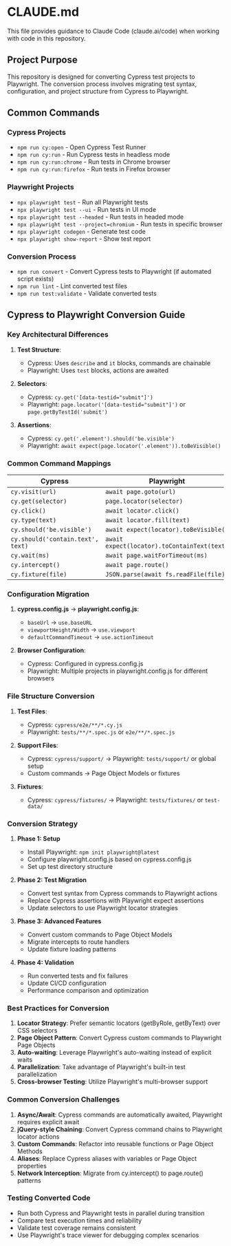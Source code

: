 # CLAUDE.md

This file provides guidance to Claude Code (claude.ai/code) when working with code in this repository.

## Project Purpose

This repository is designed for converting Cypress test projects to Playwright. The conversion process involves migrating test syntax, configuration, and project structure from Cypress to Playwright.

## Common Commands

### Cypress Projects
- `npm run cy:open` - Open Cypress Test Runner
- `npm run cy:run` - Run Cypress tests in headless mode
- `npm run cy:run:chrome` - Run tests in Chrome browser
- `npm run cy:run:firefox` - Run tests in Firefox browser

### Playwright Projects
- `npx playwright test` - Run all Playwright tests
- `npx playwright test --ui` - Run tests in UI mode
- `npx playwright test --headed` - Run tests in headed mode
- `npx playwright test --project=chromium` - Run tests in specific browser
- `npx playwright codegen` - Generate test code
- `npx playwright show-report` - Show test report

### Conversion Process
- `npm run convert` - Convert Cypress tests to Playwright (if automated script exists)
- `npm run lint` - Lint converted test files
- `npm run test:validate` - Validate converted tests

## Cypress to Playwright Conversion Guide

### Key Architectural Differences

1. **Test Structure**:
   - Cypress: Uses `describe` and `it` blocks, commands are chainable
   - Playwright: Uses `test` blocks, actions are awaited

2. **Selectors**:
   - Cypress: `cy.get('[data-testid="submit"]')`
   - Playwright: `page.locator('[data-testid="submit"]')` or `page.getByTestId('submit')`

3. **Assertions**:
   - Cypress: `cy.get('.element').should('be.visible')`
   - Playwright: `await expect(page.locator('.element')).toBeVisible()`

### Common Command Mappings

| Cypress | Playwright |
|---------|------------|
| `cy.visit(url)` | `await page.goto(url)` |
| `cy.get(selector)` | `page.locator(selector)` |
| `cy.click()` | `await locator.click()` |
| `cy.type(text)` | `await locator.fill(text)` |
| `cy.should('be.visible')` | `await expect(locator).toBeVisible()` |
| `cy.should('contain.text', text)` | `await expect(locator).toContainText(text)` |
| `cy.wait(ms)` | `await page.waitForTimeout(ms)` |
| `cy.intercept()` | `await page.route()` |
| `cy.fixture(file)` | `JSON.parse(await fs.readFile(file))` |

### Configuration Migration

1. **cypress.config.js** → **playwright.config.js**:
   - `baseUrl` → `use.baseURL`
   - `viewportHeight/Width` → `use.viewport`
   - `defaultCommandTimeout` → `use.actionTimeout`

2. **Browser Configuration**:
   - Cypress: Configured in cypress.config.js
   - Playwright: Multiple projects in playwright.config.js for different browsers

### File Structure Conversion

1. **Test Files**:
   - Cypress: `cypress/e2e/**/*.cy.js`
   - Playwright: `tests/**/*.spec.js` or `e2e/**/*.spec.js`

2. **Support Files**:
   - Cypress: `cypress/support/` → Playwright: `tests/support/` or global setup
   - Custom commands → Page Object Models or fixtures

3. **Fixtures**:
   - Cypress: `cypress/fixtures/` → Playwright: `tests/fixtures/` or `test-data/`

### Conversion Strategy

1. **Phase 1: Setup**
   - Install Playwright: `npm init playwright@latest`
   - Configure playwright.config.js based on cypress.config.js
   - Set up test directory structure

2. **Phase 2: Test Migration**
   - Convert test syntax from Cypress commands to Playwright actions
   - Replace Cypress assertions with Playwright expect assertions
   - Update selectors to use Playwright locator strategies

3. **Phase 3: Advanced Features**
   - Convert custom commands to Page Object Models
   - Migrate intercepts to route handlers
   - Update fixture loading patterns

4. **Phase 4: Validation**
   - Run converted tests and fix failures
   - Update CI/CD configuration
   - Performance comparison and optimization

### Best Practices for Conversion

1. **Locator Strategy**: Prefer semantic locators (getByRole, getByText) over CSS selectors
2. **Page Object Pattern**: Convert Cypress custom commands to Playwright Page Objects
3. **Auto-waiting**: Leverage Playwright's auto-waiting instead of explicit waits
4. **Parallelization**: Take advantage of Playwright's built-in test parallelization
5. **Cross-browser Testing**: Utilize Playwright's multi-browser support

### Common Conversion Challenges

1. **Async/Await**: Cypress commands are automatically awaited, Playwright requires explicit await
2. **jQuery-style Chaining**: Convert Cypress command chains to Playwright locator actions
3. **Custom Commands**: Refactor into reusable functions or Page Object Methods
4. **Aliases**: Replace Cypress aliases with variables or Page Object properties
5. **Network Interception**: Migrate from cy.intercept() to page.route() patterns

### Testing Converted Code

- Run both Cypress and Playwright tests in parallel during transition
- Compare test execution times and reliability
- Validate test coverage remains consistent
- Use Playwright's trace viewer for debugging complex scenarios